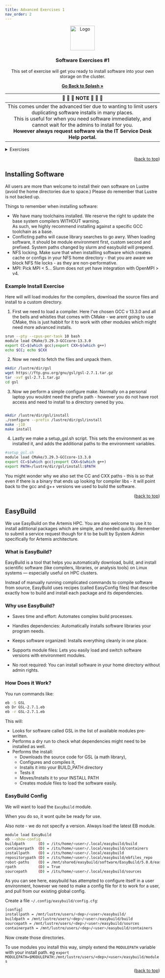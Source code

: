 ```yaml
---
title: Advanced Exercises 1
nav_order: 2
---
```

<div id="top"></div>

<!-- PROJECT SHIELDS -->
<!--
*** I'm using markdown "reference style" links for readability.
*** Reference links are enclosed in brackets [ ] instead of parentheses ( ).
*** See the bottom of this document for the declaration of the reference variables
*** for contributors-url, forks-url, etc. This is an optional, concise syntax you may use.

[![Contributors](https://img.shields.io/github/contributors/universityofsussex-its/RC-Workshops.svg?style=for-the-badge)](https://github.com/universityofsussex-its/RC-Workshops/graphs/contributors)
[![Forks](https://img.shields.io/github/forks/universityofsussex-its/RC-Workshops.svg?style=for-the-badge)](https://github.com/universityofsussex-its/RC-Workshops/network/members)
[![Stargazers][stars-shield]][stars-url]
[![Issues](https://img.shields.io/github/issues/universityofsussex-its/RC-Workshops.svg?style=for-the-badge)](https://github.com/universityofsussex-its/RC-Workshops/issues)



<!-- PROJECT LOGO -->

<div align="center">
  <a href="https://universityofsussex-rc.github.io/Workshops/">
    <img src="../../../images/logo.png" alt="Logo" width="80" height="80">
  </a>

  <h3 align="center">Software Exercises #1</h3>
  <p align="center">
    This set of exercise will get you ready to install software into your own storage on the cluster. 


  </p>
    <a href="https://universityofsussex-rc.github.io/Workshops/"><strong>Go Back to Splash »</strong></a>
    <br />
</div>

| 🚨 🚨 🚨 **NOTE** 🚨 🚨 🚨 |
| :-----------------------------------------: |
| This comes under the advanced tier due to wanting to limit users duplicating software installs in many places. <br> This is useful for when you need software immediately, and cannot wait for the admins to install for you. <br><strong> However always request software via the IT Service Desk Help portal. </strong> |


<!-- TABLE OF CONTENTS -->
<details>
  <summary>Exercises</summary>
  <ol>
    <li><a href="#InstallingSoftware">Installing Software</a></li>
    <li><a href="#EasyBuild">EasyBuild</a></li>
  </ol>
</details>




<p align="right">(<a href="#top">back to top</a>)</p>

## Installing Software

All users are more than welcome to install their own software on Lustre (avoid the home directories due to space.) Please do remember that Lustre is not backed up.

Things to remember when installing software:

 - We have many toolchains installed. We reserve the right to update the base system compilers WITHOUT warning. <br> As such, we highly recommend installing against a specific GCC toolchain as a base.
 - Conflicting paths will cause library searches to go awry. When loading software, it should be module environment first, custom second and prefixed. System paths changed by slurm and easybuild will prepend.
 - NFS locking. Make sure that when installling software which creates cache or configs in your NFS home directory - that you are aware we block NFS file locks - as they are non-performative.
 - MPI: Pick MPI < 5... Slurm does not yet have integration with OpenMPI > v4.


### Example Install Exercise

Here will will load modules for the compilers, download the source files and install to a custom directory.

1. First we need to load a compiler. Here I've chosen GCC v 13.3.0 and all the bells and whistles that comes with CMake - we arent going to use CMake, this is just habbit for it to work with other modules which might need more advanced installs.

```bash
srun --pty --cpus-per-task 10 bash
module load CMake/3.29.3-GCCcore-13.3.0
export CC=$(which gcc);export CXX=$(which g++)
echo $CC; echo $CXX
```


2. Now we need to fetch the files and unpack them.

```bash
mkdir /lustre/dir/gsl
wget https://ftp.gnu.org/gnu/gsl/gsl-2.7.1.tar.gz
tar -xvf gsl-2.7.1.tar.gz
cd gsl
```

3. Now we perform a simple configure make. Normally on a personal laptop you wouldnt need the prefix path - however you do not have root access and need to install to a directory owned by you.

```bash

mkdir /lustre/dir/gsl/install
./configure --prefix /lustre/dir/gsl/install
make -j10
make install
```


4. Lastly we make a setup_gsl.sh script. This sets the environment as we installed it, and adds the additional paths to the environment variables.

```bash
#setup_gsl.sh
module load CMake/3.29.3-GCCcore-13.3.0
export CC=$(which gcc);export CXX=$(which g++)
export PATH=/lustre/dir/gsl/install:$PATH
```

You might wonder why we also set the CC and CXX paths - this is so that even if there is a binary that ends up looking for compiler libs - it will point back to the gcc and g++ versions we used to build the software.

<p align="right">(<a href="#top">back to top</a>)</p>

## EasyBuild

We use EasyBuild on the Artemis HPC. You are also welcome to use it to install adittional packages which are simple, and needed quickly. Remember to submit a service request though for it to be built by System Admin specifically for Artemis architecture.

### What is EasyBuild?

EasyBuild is a tool that helps you automatically download, build, and install scientific software (like compilers, libraries, or analysis tools) on Linux systems — especially useful on HPC clusters.

Instead of manually running complicated commands to compile software from source, EasyBuild uses recipes (called EasyConfig files) that describe exactly how to build and install each package and its dependencies.

### Why use EasyBuild?

- Saves time and effort: Automates complex build processes.

- Handles dependencies: Automatically installs software libraries your program needs.

- Keeps software organized: Installs everything cleanly in one place.

- Supports module files: Lets you easily load and switch software versions with environment modules.

- No root required: You can install software in your home directory without admin rights.

### How Does it Work?

You run commands like:

```bash
eb -S GSL
eb Dr GSL-2.7.1.eb 
eb -r GSL-2.7.1.eb
```

This will:

 - Looks for software called GSL in the list of available modules pre-written.
 - Performs a dry run to check what dependencies might need to be installed as well.
 - Performs the install:
    - Downloads the source code for GSL (a math library),
    - Configures and compiles it,
    - Installs it into your BUILD_PATH directory
    - Tests it
    - Moves/Installs it to your INSTALL PATH
    - Creates module files to load the software easily.

### EasyBuild Config

We will want to load the ``EasyBuild`` module. 

When you do so, it wont quite be ready for use. 

Also note - we do not specify a version. Always load the latest EB module.

```bash
module load EasyBuild
eb --show-config
buildpath      (D) = /its/home/<user>/.local/easybuild/build
containerpath  (D) = /its/home/<user>/.local/easybuild/containers
installpath    (D) = /its/home/<user>/.local/easybuild
repositorypath (D) = /its/home/<user>/.local/easybuild/ebfiles_repo
robot-paths    (D) = /mnt/shared/easybuild/software/EasyBuild/5.0.0/easybuild/easyconfigs
rpath          (D) = True
sourcepath     (D) = /its/home/<user>/.local/easybuild/sources
```

As you can see here, easybuild has attempted to configure itself in a user environment, however we need to make a config file for it to work for a user, and pull from our existing global config.

Create a file ``~/.config/easybuild/config.cfg``:

```bash
[config]
installpath = /mnt/lustre/users/<dep>/<user>/easybuild/
buildpath = /mnt/lustre/users/<dep>/<user>/easybuild/build
sourcepath = /mnt/lustre/users/<dep>/<user>/easybuild/sources
containerpath = /mnt/lustre/users/<dep>/<user>/easybuild/containers
```

Now create those directories.

To use modules you install this way, simply extend the ``MODULEPATH`` variable with your install path. eg ``export MODULEPATH=$MODULEPATH:/mnt/lustre/users/<dep>/<user>/easybuild/modules``

<p align="right">(<a href="#top">back to top</a>)</p>



<!-- MARKDOWN LINKS & IMAGES -->
<!-- https://www.markdownguide.org/basic-syntax/#reference-style-links -->
[contributors-shield]: https://img.shields.io/github/contributors/universityofsussex-its/RC-Workshops.svg?style=for-the-badge
[contributors-url]: https://github.com/universityofsussex-rc/Workshops/graphs/contributors
[forks-shield]: https://img.shields.io/github/forks/universityofsussex-its/RC-Workshops.svg?style=for-the-badge
[forks-url]: https://github.com/universityofsussex-rc/Workshops/network/members
[stars-shield]: https://img.shields.io/github/stars/universityofsussex-its/RC-Workshops.svg?style=for-the-badge
[stars-url]: https://github.com/universityofsussex-rc/Workshops/stargazers
[issues-shield]: https://img.shields.io/github/issues/universityofsussex-its/RC-Workshops.svg?style=for-the-badge
[issues-url]: https://github.com/universityofsussex-rc/Workshops/issues